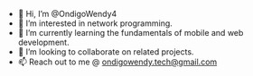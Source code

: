 - 👋 Hi, I’m @OndigoWendy4
- 👀 I’m interested in network programming.
- 🌱 I’m currently learning the fundamentals of mobile and web development.
- 💞️ I’m looking to collaborate on related projects.
- 📫 Reach out to me @ ondigowendy.tech@gmail.com

<!---
OndigoWendy4/OndigoWendy4 is a ✨ special ✨ repository because its `README.md` (this file) appears on your GitHub profile.
You can click the Preview link to take a look at your changes.
--->
